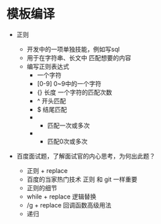 # 模板编译

- 正则
   - 开发中的一项单独技能，例如写sql
   - 用于在字符串、长文中 匹配想要的内容
   - 编写正则表达式
       - 一个字符
       - [0-9]  0~9中的一个字符
       - {} 长度 一个字符的匹配次数
       - ^ 开头匹配
       - $ 结尾匹配   
       - + 匹配一次或多次
       - * 匹配0次或多次

- 百度面试题，了解面试官的内心思考，为何出此题？
   - 正则 + replace 
   - 百度的当家热门技术 正则 和 git 一样重要
   - 正则的细节
   - while + replace 逻辑替换
   - /g + replace 回调函数高级用法
   - 递归

